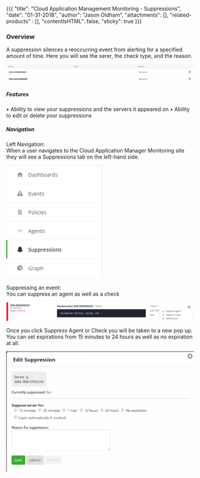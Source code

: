 {{{
  "title": "Cloud Application Management Monitoring - Suppressions",
  "date": "01-31-2018",
  "author": "Jason Oldham",
  "attachments": [],
  "related-products" : [],
  "contentIsHTML": false,
  "sticky": true
}}}


### Overview
A suppression silences a reoccurring event from alerting for a specified amount of time.  Here you will see the serer, the check type, and the reason.

![SuppressionsPage](../../images/SuppressionsPage.PNG)

##### Features
•	Ability to view your suppressions and the servers it appeared on
•	Ability to edit or delete your suppressions

##### Navigation

Left Navigation:                                       
When a user navigates to the Cloud Application Manager Monitoring site they will see a Suppressions tab on the left-hand side.

![SuppressionLeftNav](../../images/SuppressionLeftNav.PNG)

Suppressing an event:                                
You can suppress an agent as well as a check 

![EventSuppression.png](../../images/EventSuppression.png)

Once you click Suppress Agent or Check you will be taken to a new pop up.  You can set expirations from 15 minutes to 24 hours as well as no expiration at all.

![EventEditSuppression.png](../../images/EventEditSuppression.png)
